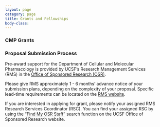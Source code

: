 ```yaml
---
layout: page
category: page
title: Grants and Fellowships
body-class: 
--- 
```



### CMP Grants
    
### Proposal Submission Process




Pre-award support for the Department of Cellular and Molecular
Pharmacology is provided by UCSF’s Research Management Services (RMS)
in the <a href="http://osr.ucsf.edu/" target="_blank">Office of Sponsored Research (OSR)</a>.

Please give RMS approximately 1 - 6 months’ advance notice of your submission plans, depending on the complexity of your proposal.
Specific lead-time requirements can be located on the <a href="http://osr.ucsf.edu/content/research-management-services" target="_blank">RMS website</a>.

If you are interested in applying for grant, please notify your assigned RMS Research Services Coordinator 
(RSC). You can find your assigned RSC by using the <a href="http://osr.ucsf.edu/find-my-osr-staff" target="_blank">“Find My OSR Staff”</a> search function on the UCSF Office 
of Sponsored Research website.






